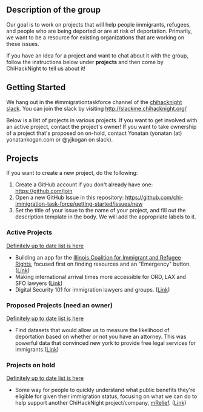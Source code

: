 ## Description of the group
Our goal is to work on projects that will help people immigrants, refugees,
and people who are being deported or are at risk of deportation.
Primarily, we want to be a resource for existing organizations that
are working on these issues.

If you have an idea for a project and want to chat about it with the group,
follow the instructions below under **projects** and then come by ChiHackNight
to tell us about it!

## Getting Started
We hang out in the #immigrationtaskforce channel of the
[chihacknight slack](https://chihacknight.slack.com/).
You can join the slack by visiting http://slackme.chihacknight.org/

Below is a list of projects in various projects. If you want to get involved with an active project, contact the project's owner! If you want to take ownership of a project that's proposed on on-hold, contact Yonatan (yonatan (at) yonatankogan.com or @yjkogan on slack).

## Projects
If you want to create a new project, do the following:

1. Create a GitHub account if you don't already have one: https://github.com/join
2. Open a new GitHub Issue in this repository: https://github.com/chi-immigration-task-force/getting-started/issues/new
3. Set the title of your issue to the name of your project, and fill out the description template in the body. We will add the appropriate labels to it.

### Active Projects
[Definitely up to date list is here](https://github.com/chi-immigration-task-force/getting-started/issues?q=is%3Aopen+is%3Aissue+label%3Aprojects%2Factive)

- Building an app for the [Illinois Coalition for Immigrant and Refugee Rights](http://www.icirr.org/), focused first on finding resources and an "Emergency" button. ([Link](https://github.com/chi-immigration-task-force/getting-started/issues/1))
- Making international arrival times more accessible for ORD, LAX and SFO lawyers ([Link](https://github.com/chi-immigration-task-force/getting-started/issues/5))
- Digital Security 101 for immigration lawyers and groups. ([Link](https://github.com/chi-immigration-task-force/getting-started/issues/4))

### Proposed Projects (need an owner)
[Definitely up to date list is here](https://github.com/chi-immigration-task-force/getting-started/issues?q=is%3Aopen+is%3Aissue+label%3Aprojects%2Fproposed)

- Find datasets that would allow us to measure the likelihood of deportation based on whether or not you have an attorney. This was powerful data that convinced new york to provide free legal services for immigrants.([Link](https://github.com/chi-immigration-task-force/getting-started/issues/3))

### Projects on hold
[Definitely up to date list is here](https://github.com/chi-immigration-task-force/getting-started/issues?q=is%3Aopen+is%3Aissue+label%3Aprojects%2Fon-hold)
- Some way for people to quickly understand what public benefits they're eligible for given their immigration status, focusing on what we can do to help support another ChiHackNight project/company, [mRelief](https://www.mrelief.com/#?category=All). ([Link](https://github.com/chi-immigration-task-force/getting-started/issues/2))
